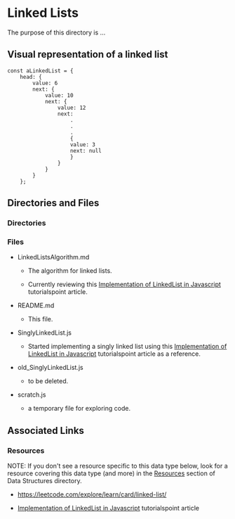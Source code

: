 # Linked Lists

The purpose of this directory is ...

## Visual representation of a linked list

```
const aLinkedList = {
    head: {
        value: 6
        next: {
            value: 10
            next: {
                value: 12
                next:
                    .
                    .
                    .
                    {
                    value: 3
                    next: null
                    }
                }
            }
        }
    };
```

## Directories and Files

### Directories

### Files

- LinkedListsAlgorithm.md

  - The algorithm for linked lists.

  - Currently reviewing this [Implementation of LinkedList in Javascript](https://www.tutorialspoint.com/implementation-of-linkedlist-in-javascript) tutorialspoint article.

- README.md

  - This file.

- SinglyLinkedList.js

  - Started implementing a singly linked list using this [Implementation of LinkedList in Javascript](https://www.tutorialspoint.com/implementation-of-linkedlist-in-javascript) tutorialspoint article as a reference.

- old_SinglyLinkedList.js

  - to be deleted.

- scratch.js

  - a temporary file for exploring code.

## Associated Links

### Resources

NOTE: If you don't see a resource specific to this data type below, look for a resource covering this data type (and more) in the [Resources](https://github.com/JamieBort/LearningDirectory/tree/master/AlgorithmsDataStructuresAndBigONotation/DataStructures#resources) section of Data Structures directory.

- https://leetcode.com/explore/learn/card/linked-list/

- [Implementation of LinkedList in Javascript](https://www.tutorialspoint.com/implementation-of-linkedlist-in-javascript) tutorialspoint article
